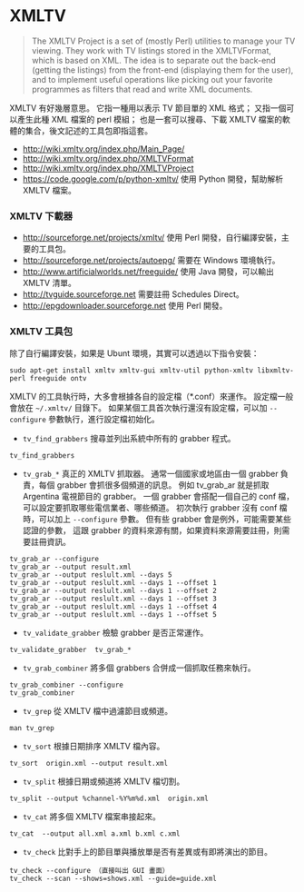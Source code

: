 # XMLTV

> The XMLTV Project is a set of (mostly Perl) utilities to manage your TV viewing. They work with TV listings stored in the XMLTVFormat, which is based on XML. The idea is to separate out the back-end (getting the listings) from the front-end (displaying them for the user), and to implement useful operations like picking out your favorite programmes as filters that read and write XML documents.

XMLTV 有好幾層意思。
它指一種用以表示 TV 節目單的 XML 格式；
又指一個可以產生此種 XML 檔案的 perl 模組；
也是一套可以搜尋、下載 XMLTV 檔案的軟體的集合，後文記述的工具包即指這套。

- http://wiki.xmltv.org/index.php/Main_Page/
- http://wiki.xmltv.org/index.php/XMLTVFormat
- http://wiki.xmltv.org/index.php/XMLTVProject
- https://code.google.com/p/python-xmltv/  使用 Python 開發，幫助解析 XMLTV 檔案。

### XMLTV 下載器

- http://sourceforge.net/projects/xmltv/  使用 Perl 開發，自行編譯安裝，主要的工具包。
- http://sourceforge.net/projects/autoepg/  需要在 Windows 環境執行。
- http://www.artificialworlds.net/freeguide/  使用 Java 開發，可以輸出 XMLTV 清單。
- http://tvguide.sourceforge.net  需要註冊 Schedules Direct。
- http://epgdownloader.sourceforge.net  使用 Perl 開發。

### XMLTV 工具包

除了自行編譯安裝，如果是 Ubunt 環境，其實可以透過以下指令安裝：
```
sudo apt-get install xmltv xmltv-gui xmltv-util python-xmltv libxmltv-perl freeguide ontv
```

XMLTV 的工具執行時，大多會根據各自的設定檔（*.conf）來運作。
設定檔一般會放在 `~/.xmltv/` 目錄下。
如果某個工具首次執行還沒有設定檔，可以加 `--configure` 參數執行，進行設定檔初始化。

* `tv_find_grabbers` 搜尋並列出系統中所有的 grabber 程式。
```
tv_find_grabbers
```

* `tv_grab_*` 真正的 XMLTV 抓取器。
通常一個國家或地區由一個 grabber 負責，每個 grabber 會抓很多個頻道的訊息。
例如 tv_grab_ar 就是抓取 Argentina 電視節目的 grabber。
一個 grabber 會搭配一個自己的 conf 檔，可以設定要抓取哪些電信業者、哪些頻道。
初次執行 grabber 沒有 conf 檔時，可以加上 `--configure` 參數。
但有些 grabber 會是例外，可能需要某些認證的參數，
這跟 grabber 的資料來源有關，如果資料來源需要註冊，則需要註冊資訊。
```
tv_grab_ar --configure
tv_grab_ar --output result.xml
tv_grab_ar --output reslult.xml --days 5
tv_grab_ar --output reslult.xml --days 1 --offset 1
tv_grab_ar --output reslult.xml --days 1 --offset 2
tv_grab_ar --output reslult.xml --days 1 --offset 3
tv_grab_ar --output reslult.xml --days 1 --offset 4
tv_grab_ar --output reslult.xml --days 1 --offset 5
```

* `tv_validate_grabber` 檢驗 grabber 是否正常運作。
```
tv_validate_grabber  tv_grab_*
```

* `tv_grab_combiner` 將多個 grabbers 合併成一個抓取任務來執行。
```
tv_grab_combiner --configure
tv_grab_combiner
```

* `tv_grep` 從 XMLTV 檔中過濾節目或頻道。
```
man tv_grep
```

* `tv_sort` 根據日期排序 XMLTV 檔內容。
```
tv_sort  origin.xml --output result.xml
```

* `tv_split` 根據日期或頻道將 XMLTV 檔切割。
```
tv_split --output %channel-%Y%m%d.xml  origin.xml
```

* `tv_cat` 將多個 XMLTV 檔案串接起來。
```
tv_cat  --output all.xml a.xml b.xml c.xml
```

* `tv_check` 比對手上的節目單與播放單是否有差異或有即將演出的節目。
```
tv_check --configure （直接叫出 GUI 畫面）
tv_check --scan --shows=shows.xml --guide=guide.xml
```

